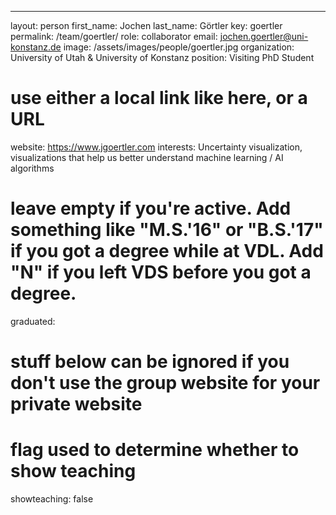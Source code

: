 ---
layout: person
first_name: Jochen
last_name: Görtler
key: goertler
permalink: /team/goertler/
role: collaborator
email: jochen.goertler@uni-konstanz.de
image: /assets/images/people/goertler.jpg
organization: University of Utah & University of Konstanz
position: Visiting PhD Student
# use either a local link like here, or a URL
website: https://www.jgoertler.com
interests: Uncertainty visualization, visualizations that help us better understand machine learning / AI algorithms
#  leave empty if you're active. Add something like "M.S.'16" or "B.S.'17" if you got a degree while at VDL. Add "N" if you left VDS before you got a degree.
graduated: 

# stuff below can be ignored if you don't use the group website for your private website

# flag used to determine whether to show teaching
showteaching: false
